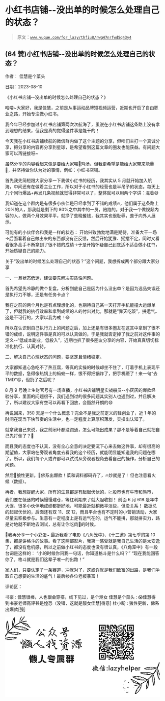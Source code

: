 # 小红书店铺--没出单的时候怎么处理自己的状态？

> 原文：[`www.yuque.com/for_lazy/thfiu8/rwg47nrfwd5q43y4`](https://www.yuque.com/for_lazy/thfiu8/rwg47nrfwd5q43y4)



## (64 赞)小红书店铺--没出单的时候怎么处理自己的状态？ 

作者： 佳慧是个菜头 

日期：2023-08-10 

《小红书店铺--没出单的时候怎么处理自己的状态？》 

哈喽~大家好，我是佳慧，之前是从事运动品牌短视频运营，近期也开启了自由职业之路，开始专注做小红书。 

我今年已经参加过小红书店铺第两次次航海了，虽说在小红书店铺这条路上没有拿到理想的结果，但我是真的觉得这件事是能干的！ 

今天我在小红书店铺续航的微信群内做了这个主题的分享，但咱们主打一个真诚分享，把分享的内容再分享到星球，是希望看到这篇文章的圈友也能获益。有问题大家可以再链接呀~ 

虽然分享的内容看起来像是要给大家喂🐓鸡汤，但我更希望是能给大家带来能量💪，并坚持做你认为对的事情，例如：小红书店铺。 

首先我先简短跟大家分享一下我做小红书的经历，我其实从 5 月就开始加入航海，中间还有在做着主业工作，所以对于小红书的经营也是半吊子的状态，每天上几个同行爆品+再发几条视频就觉得非常可以了，整体就可以用两个字讲：混着😅 

我知道在这个群内是有很多小伙伴是已经拿到了不错的成绩🔥，他们属于这条路上 20%的人，那我就是剩下的 80%之中其中的一员，陪跑的。对于我一个做视频内容的人，做两个月效果平平，就挣了些晚餐钱，我其实也很耻辱，羞于向外人展示。 

可能有的小伙伴会和我是一样的状态： 开始兴致勃勃地满是期待，准备大干一场→后面看着自己做出来的东西都没有正反馈，然后开始犹豫、摇摆不定，同时又看着很多高手不断拿到了很不错的成绩→于是开始怀疑自己到底适不适合做小红书，开始质疑自己的能力。 

关于“没出单的时候怎么处理自己的状态？”这个问题，我想拆成两个部分跟大家分享 

一、一旦状态低迷，建议要先解决实质性问题。 

首先希望先冷静的做个复盘，分析到底自己是因为什么没出单？是因为选品失误还是执行力不够，还是有任务卡点？ 

我在之前的两个月也是有点理想化的，也期待自己某一天打开手机能撞大运爆单了，但就我的执行效率和拿到成绩的人的付出对比，那就是“靠天吃饭”，拼运气。这是不可行的，大家以我为戒！😄 

所以在认识到自己执行力上的问题之后，加上还是有很多圈友在这其中拿到了很不错的成绩，说明这件事是真的可以认真做的，于是我就否定掉了我之前对这件事的定义--“低成本副业，低投入”，近期也扒了很多圈友分享的内容，开始真真切切标准化执行、认真对待。 

二、解决自己心理状态的问题，要坚定且情绪稳定。 

大家都知道心急吃不了热豆腐，等真的实操的时候却坐不住了，盯着手机上表现平平的数据，急得像热锅上的蚂蚁一样，恨不得把锅炸了，把手机砸了！来一句“去 TMD"😡，但扔了之后呢？ 

8 月 9 号晚上生财官号有一场直播，小红书店铺明星实战船员--小灰灰的爆款经验分享，里面的问题很干，我们遇到过的很多问题其实别人也遇到过，并且解决了，所以建议大家有空可以再看下回放，会豁然开朗的😄 

再说回来，350 天是一个什么概念？完全不是我之前定义的轻创业了，近 1 年的时间在现当下快节奏的生活中，也一定程度上算厚积薄发，实操出认知了。 

就拿我自己来说，我之前闭环都没跑通，怎么可能出成果？那不是等着自己就把自己先打倒了？🤔 

而且我的态度也不认真，没有全心全意的决定要沉下心来去做这件事，却有很高的期望值，大家站在旁观者角度去看我的这个经历，就能明显能知道我的问题在哪了。所以，我们每个人或许都可以试试从旁观者视角去看自己的操作，分析自己的问题。 

然后🐺狼性更新，🙏佛系出爆款！菜和调料都码齐了，🔥炒就是了！但也注意看火候（数据）。 

再者，我想提醒大家，所有的生意都是有起起伏伏的，💹股市也有牛市和熊市，我们要在低迷的时候慢慢建仓，等红利期来了就大胆收割！ 前面 6 月 618 是年中大促，很多小伙伴地成绩都挺好地，可能最近就稍微平淡些，但没关系！ 数据总的起起伏伏的，后面还有双 11、双 12，而且平台也有不定时的小营销活动，大家尽量去积极参与。生意有一定程度上是有运气在的，运气不能拼，那就拼实力，路是对地就不断地去测试，总有让你吃肉🥩的时候。 

🎈我再分享一个小彩蛋~ 最近我看了电影《八角笼中》、《十三邀》第七季的第 10 集，都是讲格斗的故事。看了这两部影片，我第一感受就是我自己生活的是太安逸了，都没有危机感，所以之前做小红书的态度也没有很认真，《八角笼中》有一段台词是这样的： “小的时候你问我一句话，你知道格斗是什么吗？” “现在我能回答你了，格斗就是我们这辈子唯一的出路！” 

家人们，只要认定了一条赛道，冲就对了，这或许就是我们致富的出路，是我们争取自己想要的生活的底气！最后㊗️各位老板暴富！ 

评论区： 

书豪 : 佳慧很棒，人也很会穿搭，线下见过，是个潮女 佳慧是个菜头 : 😱佳慧得到书豪老师高评甚是惶恐（没错，这就是靓女佳慧[得意] 杜小盼 : 狼性更新，佛系出爆款[强] 

![](img/894d30a529e7c37bcd3392323c99941c.png)  